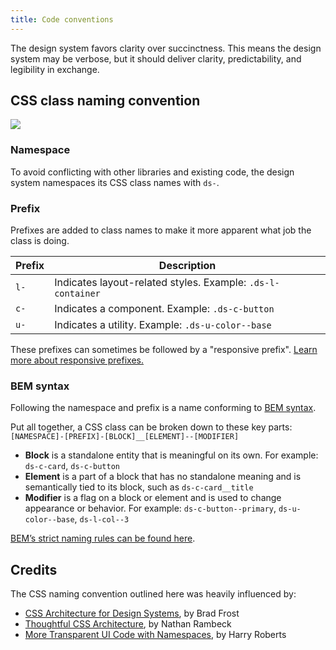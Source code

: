 ```yaml
---
title: Code conventions
---
```


<p class="ds-text--lead">
  The design system favors clarity over succinctness. This means the design system may be verbose, but it should deliver clarity, predictability, and legibility in exchange.
</p>

## CSS class naming convention

<img src="{{root}}/public/images/naming-convention.svg" class="ds-u-border--1" />

### Namespace

To avoid conflicting with other libraries and existing code, the design system namespaces its CSS class names with `ds-`.

### Prefix

Prefixes are added to class names to make it more apparent what job the class is doing.

| Prefix | Description |
| ------ | ----------- |
| `l-`  | Indicates layout-related styles. Example: `.ds-l-container` |
| `c-` | Indicates a component. Example: `.ds-c-button`
| `u-` | Indicates a utility. Example: `.ds-u-color--base` |

These prefixes can sometimes be followed by a "responsive prefix". [Learn more about responsive prefixes.]({{root}}/guidelines/responsive/)

### BEM syntax

Following the namespace and prefix is a name conforming to [BEM syntax](http://getbem.com/introduction/).

Put all together, a CSS class can be broken down to these key parts: `[NAMESPACE]-[PREFIX]-[BLOCK]__[ELEMENT]--[MODIFIER]`

- **Block** is a standalone entity that is meaningful on its own. For example: `ds-c-card`, `ds-c-button`
- **Element** is a part of a block that has no standalone meaning and is semantically tied to its block, such as `ds-c-card__title`
- **Modifier** is a flag on a block or element and is used to change appearance or behavior. For example: `ds-c-button--primary`, `ds-u-color--base`, `ds-l-col--3`

[BEM’s strict naming rules can be found here](http://getbem.com/naming/).

## Credits

The CSS naming convention outlined here was heavily influenced by:

- [CSS Architecture for Design Systems](http://bradfrost.com/blog/post/css-architecture-for-design-systems/), by Brad Frost
- [Thoughtful CSS Architecture](https://seesparkbox.com/foundry/thoughtful_css_architecture), by Nathan Rambeck
- [More Transparent UI Code with Namespaces](https://csswizardry.com/2015/03/more-transparent-ui-code-with-namespaces/), by Harry Roberts